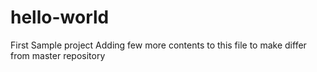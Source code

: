 # hello-world
First Sample project
Adding few more contents to this file to make differ from master repository
